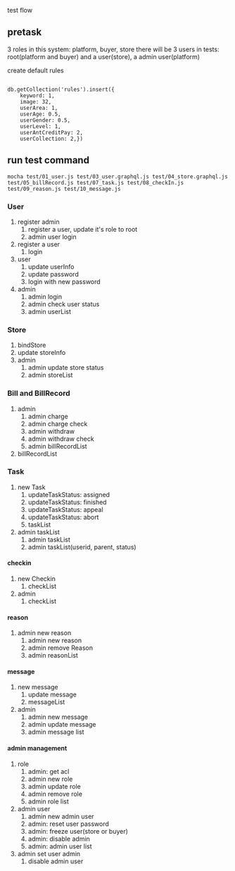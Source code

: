 test flow

## pretask

3 roles in this system: platform, buyer, store
there will be 3 users in tests: root(platform and buyer) and a user(store), a admin user(platform)

create default rules

```

db.getCollection('rules').insert({
    keyword: 1,
    image: 32,
    userArea: 1,
    userAge: 0.5,
    userGender: 0.5,
    userLevel: 1,
    userAntCreditPay: 2,
    userCollection: 2,})

```

## run test command

```
mocha test/01_user.js test/03_user.graphql.js test/04_store.graphql.js test/05_billRecord.js test/07_task.js test/08_checkIn.js test/09_reason.js test/10_message.js
```

### User

1.  register admin
    1. register a user, update it's role to root
    1. admin user login
1.  register a user
    1. login
1.  user
    1. update userInfo
    1. update password
    1. login with new password
1.  admin
    1. admin login
    1. admin check user status
    1. admin userList

### Store

1. bindStore
1. update storeInfo
1. admin
   1. admin update store status
   1. admin storeList

### Bill and BillRecord

1. admin
   1. admin charge
   1. admin charge check
   1. admin withdraw
   1. admin withdraw check
   1. admin billRecordList
1. billRecordList

### Task

1. new Task
   1. updateTaskStatus: assigned
   1. updateTaskStatus: finished
   1. updateTaskStatus: appeal
   1. updateTaskStatus: abort
   1. taskList
      <!-- 1. taskList(parent) -->
1. admin taskList
   1. admin taskList
   1. admin taskList(userid, parent, status)

#### checkin

1. new Checkin
   1. checkList
1. admin
   1. checkList

#### reason

1. admin new reason
   1. admin new reason
   1. admin remove Reason
   1. admin reasonList

#### message

1. new message
   1. update message
   1. messageList
1. admin
   1. admin new message
   1. admin update message
   1. admin message list

#### admin management

1. role
   1. admin: get acl
   1. admin new role
   1. admin update role
   1. admin remove role
   1. admin role list
1. admin user
   1. admin new admin user
   1. admin: reset user password
   1. admin: freeze user(store or buyer)
   1. admin: disable admin
   1. admin: admin user list
1. admin set user admin
   1. disable admin user
